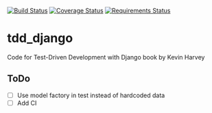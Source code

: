 [![Build Status](https://travis-ci.org/lancelote/tdd_django.svg)](https://travis-ci.org/lancelote/tdd_django)
[![Coverage Status](https://codecov.io/github/lancelote/tdd_django/coverage.svg?branch=master)](https://codecov.io/github/lancelote/tdd_django?branch=master)
[![Requirements Status](https://requires.io/github/lancelote/tdd_django/requirements.svg?branch=master)](https://requires.io/github/lancelote/tdd_django/requirements/?branch=master)

# tdd_django

Code for Test-Driven Development with Django book by Kevin Harvey

## ToDo

- [ ] Use model factory in test instead of hardcoded data
- [ ] Add CI
